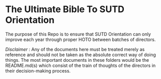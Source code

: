 # The Ultimate Bible To SUTD Orientation

The purpose of this Repo is to ensure that SUTD Orientation can only improve each year through proper HOTO between batches of directors.


*Disclaimer* :
Any of the documents here must be treated merely as reference and should not be taken as the absolute correct way of doing things. The most important documents in these folders would be the README.md(s) which consist of the train of thoughts of the directors in their decision-making process. 
